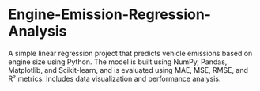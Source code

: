# Engine-Emission-Regression-Analysis
A simple linear regression project that predicts vehicle emissions based on engine size using Python. The model is built using NumPy, Pandas, Matplotlib, and Scikit-learn, and is evaluated using MAE, MSE, RMSE, and R² metrics. Includes data visualization and performance analysis.
